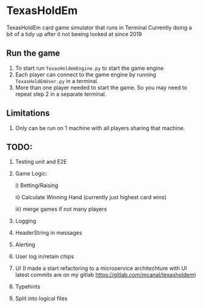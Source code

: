 # TexasHoldEm
TexasHoldEm card game simulator that runs in Terminal
Currently doing a bit of a tidy up after it not beeing looked at since 2019

## Run the game
1) To start run `TexasHoldemEngine.py` to start the game engine
2) Each player can connect to the game engine by running `TexasHoldEmUser.py` in a terminal.
3) More than one player needed to start the game. So you may need to repeat step 2 in a separate terminal.

## Limitations
1) Only can be run on 1 machine with all players sharing that machine. 

## TODO: 
1) Testing unit and E2E
2) Game Logic:

    i) Betting/Raising
    
    ii) Calculate Winning Hand (currently just highest card wins)
    
    iii) merge games if not many players

3) Logging 
4) HeaderString in messages
5) Alerting
6) User log in/retain chips
7) UI (I made a start refactoring to a microservice architechture with UI latest commits are on my gitlab https://gitlab.com/mcanal/texasholdem)
8) Typehints
9) Split into logical files
